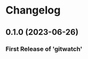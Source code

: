 # Changelog

<!--next-version-placeholder-->

## 0.1.0 (2023-06-26)

### First Release of 'gitwatch'
